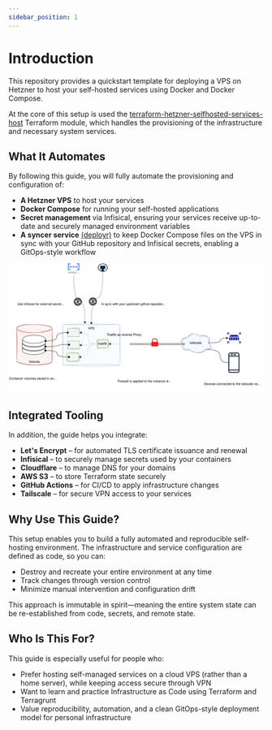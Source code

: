 ```yaml
---
sidebar_position: 1
---
```


# Introduction

This repository provides a quickstart template for deploying a VPS on Hetzner to host your self-hosted services using Docker and Docker Compose. 

At the core of this setup is used the [terraform-hetzner-selfhosted-services-host](https://registry.terraform.io/modules/lefterisALEX/selfhosted-services-host/hetzner/latest) Terraform module, which handles the provisioning of the infrastructure and necessary system services.

## What It Automates

By following this guide, you will fully automate the provisioning and configuration of:
- **A Hetzner VPS** to host your services
- **Docker Compose** for running your self-hosted applications
- **Secret management** via Infisical, ensuring your services receive up-to-date and securely managed environment variables
- **A syncer service** [(deployr)](https://github.com/lefterisALEX/docker-compose-deployr) to keep Docker Compose files on the VPS in sync with your GitHub repository and Infisical secrets, enabling a GitOps-style workflow


![Example banner](../static/img/architecture.svg)

## Integrated Tooling

In addition, the guide helps you integrate:

- **Let's Encrypt** – for automated TLS certificate issuance and renewal
- **Infisical** – to securely manage secrets used by your containers
- **Cloudflare** – to manage DNS for your domains
- **AWS S3** – to store Terraform state securely
- **GitHub Actions** – for CI/CD to apply infrastructure changes
- **Tailscale** – for secure VPN access to your services

## Why Use This Guide?

This setup enables you to build a fully automated and reproducible self-hosting environment. The infrastructure and service configuration are defined as code, so you can:
- Destroy and recreate your entire environment at any time
- Track changes through version control
- Minimize manual intervention and configuration drift

This approach is immutable in spirit—meaning the entire system state can be re-established from code, secrets, and remote state.

## Who Is This For?

This guide is especially useful for people who:

- Prefer hosting self-managed services on a cloud VPS (rather than a home server), while keeping access secure through VPN
- Want to learn and practice Infrastructure as Code using Terraform and Terragrunt
- Value reproducibility, automation, and a clean GitOps-style deployment model for personal infrastructure


